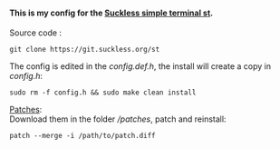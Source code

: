 #### This is my config for the [Suckless simple terminal st](https://st.suckless.org).

Source code :

    git clone https://git.suckless.org/st

The config is edited in the *config.def.h*, the install will create a copy in *config.h*:

    sudo rm -f config.h && sudo make clean install

[Patches](https://st.suckless.org/patches/):  
Download them in the folder */patches*, patch and reinstall:

    patch --merge -i /path/to/patch.diff
